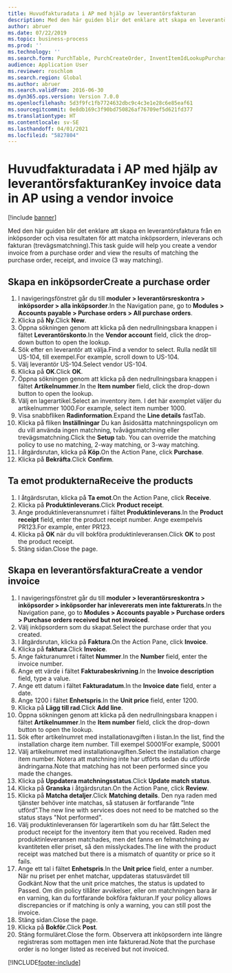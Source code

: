 ```yaml
---
title: Huvudfakturadata i AP med hjälp av leverantörsfakturan
description: Med den här guiden blir det enklare att skapa en leverantörsfaktura från en inköpsorder och visa resultaten för att matcha inköpsordern, inleverans och fakturan (trevägsmatchning).
author: abruer
ms.date: 07/22/2019
ms.topic: business-process
ms.prod: ''
ms.technology: ''
ms.search.form: PurchTable, PurchCreateOrder, InventItemIdLookupPurchase, PurchEditLines, VendEditInvoice, InventItemIdLookupSimple, VendInvoiceMatchingDetails
audience: Application User
ms.reviewer: roschlom
ms.search.region: Global
ms.author: abruer
ms.search.validFrom: 2016-06-30
ms.dyn365.ops.version: Version 7.0.0
ms.openlocfilehash: 5d3f9fc1fb7724632dbc9c4c3e1e28c6e85eaf61
ms.sourcegitcommit: 0e8db169c3f90bd750826af76709ef5d621fd377
ms.translationtype: HT
ms.contentlocale: sv-SE
ms.lasthandoff: 04/01/2021
ms.locfileid: "5827804"
---
```

# <a name="key-invoice-data-in-ap-using-a-vendor-invoice"></a><span data-ttu-id="46985-103">Huvudfakturadata i AP med hjälp av leverantörsfakturan</span><span class="sxs-lookup"><span data-stu-id="46985-103">Key invoice data in AP using a vendor invoice</span></span>

[!include [banner](../../includes/banner.md)]

<span data-ttu-id="46985-104">Med den här guiden blir det enklare att skapa en leverantörsfaktura från en inköpsorder och visa resultaten för att matcha inköpsordern, inleverans och fakturan (trevägsmatchning).</span><span class="sxs-lookup"><span data-stu-id="46985-104">This task guide will help you create a vendor invoice from a purchase order and view the results of matching the purchase order, receipt, and invoice (3 way matching).</span></span>


## <a name="create-a-purchase-order"></a><span data-ttu-id="46985-105">Skapa en inköpsorder</span><span class="sxs-lookup"><span data-stu-id="46985-105">Create a purchase order</span></span>
1. <span data-ttu-id="46985-106">I navigeringsfönstret går du till **moduler > leverantörsreskontra > inköpsorder > alla inköpsorder**.</span><span class="sxs-lookup"><span data-stu-id="46985-106">In the Navigation pane, go to **Modules > Accounts payable > Purchase orders > All purchase orders**.</span></span>
2. <span data-ttu-id="46985-107">Klicka på **Ny**.</span><span class="sxs-lookup"><span data-stu-id="46985-107">Click **New**.</span></span>
3. <span data-ttu-id="46985-108">Öppna sökningen genom att klicka på den nedrullningsbara knappen i fältet **Leverantörskonto**.</span><span class="sxs-lookup"><span data-stu-id="46985-108">In the **Vendor account** field, click the drop-down button to open the lookup.</span></span>
4. <span data-ttu-id="46985-109">Sök efter en leverantör att välja.</span><span class="sxs-lookup"><span data-stu-id="46985-109">Find a vendor to select.</span></span> <span data-ttu-id="46985-110">Rulla nedåt till US-104, till exempel.</span><span class="sxs-lookup"><span data-stu-id="46985-110">For example, scroll down to US-104.</span></span>
5. <span data-ttu-id="46985-111">Välj leverantör US-104.</span><span class="sxs-lookup"><span data-stu-id="46985-111">Select vendor US-104.</span></span>
6. <span data-ttu-id="46985-112">Klicka på **OK**.</span><span class="sxs-lookup"><span data-stu-id="46985-112">Click **OK**.</span></span>
7. <span data-ttu-id="46985-113">Öppna sökningen genom att klicka på den nedrullningsbara knappen i fältet **Artikelnummer**.</span><span class="sxs-lookup"><span data-stu-id="46985-113">In the **Item number** field, click the drop-down button to open the lookup.</span></span>
8. <span data-ttu-id="46985-114">Välj en lagerartikel.</span><span class="sxs-lookup"><span data-stu-id="46985-114">Select an inventory item.</span></span> <span data-ttu-id="46985-115">I det här exemplet väljer du artikelnummer 1000.</span><span class="sxs-lookup"><span data-stu-id="46985-115">For example, select item number 1000.</span></span>
9. <span data-ttu-id="46985-116">Visa snabbfliken **Radinformation**.</span><span class="sxs-lookup"><span data-stu-id="46985-116">Expand the **Line details** fastTab.</span></span>
10. <span data-ttu-id="46985-117">Klicka på fliken **Inställningar** Du kan åsidosätta matchningspolicyn om du vill använda ingen matchning, tvåvägsmatchning eller trevägsmatchning.</span><span class="sxs-lookup"><span data-stu-id="46985-117">Click the **Setup** tab. You can override the matching policy to use no matching, 2-way matching, or 3-way matching.</span></span>  
11. <span data-ttu-id="46985-118">I åtgärdsrutan, klicka på **Köp**.</span><span class="sxs-lookup"><span data-stu-id="46985-118">On the Action Pane, click **Purchase**.</span></span>
12. <span data-ttu-id="46985-119">Klicka på **Bekräfta**.</span><span class="sxs-lookup"><span data-stu-id="46985-119">Click **Confirm**.</span></span>

## <a name="receive-the-products"></a><span data-ttu-id="46985-120">Ta emot produkterna</span><span class="sxs-lookup"><span data-stu-id="46985-120">Receive the products</span></span>
1. <span data-ttu-id="46985-121">I åtgärdsrutan, klicka på **Ta emot**.</span><span class="sxs-lookup"><span data-stu-id="46985-121">On the Action Pane, click **Receive**.</span></span>
2. <span data-ttu-id="46985-122">Klicka på **Produktinleverans**.</span><span class="sxs-lookup"><span data-stu-id="46985-122">Click **Product receipt**.</span></span>
3. <span data-ttu-id="46985-123">Ange produktinleveransnumret i fältet **Produktinleverans**.</span><span class="sxs-lookup"><span data-stu-id="46985-123">In the **Product receipt** field, enter the product receipt number.</span></span> <span data-ttu-id="46985-124">Ange exempelvis PR123.</span><span class="sxs-lookup"><span data-stu-id="46985-124">For example, enter PR123.</span></span>
4. <span data-ttu-id="46985-125">Klicka på **OK** när du vill bokföra produktinleveransen.</span><span class="sxs-lookup"><span data-stu-id="46985-125">Click **OK** to post the product receipt.</span></span>
5. <span data-ttu-id="46985-126">Stäng sidan.</span><span class="sxs-lookup"><span data-stu-id="46985-126">Close the page.</span></span>

## <a name="create-a-vendor-invoice"></a><span data-ttu-id="46985-127">Skapa en leverantörsfaktura</span><span class="sxs-lookup"><span data-stu-id="46985-127">Create a vendor invoice</span></span>
1. <span data-ttu-id="46985-128">I navigeringsfönstret går du till **moduler > leverantörsreskontra > inköpsorder > inköpsorder har inlevererats men inte fakturerats**.</span><span class="sxs-lookup"><span data-stu-id="46985-128">In the Navigation pane, go to **Modules > Accounts payable > Purchase orders > Purchase orders received but not invoiced**.</span></span>
2. <span data-ttu-id="46985-129">Välj inköpsordern som du skapat.</span><span class="sxs-lookup"><span data-stu-id="46985-129">Select the purchase order that you created.</span></span>
3. <span data-ttu-id="46985-130">I åtgärdsrutan, klicka på **Faktura**.</span><span class="sxs-lookup"><span data-stu-id="46985-130">On the Action Pane, click **Invoice**.</span></span>
4. <span data-ttu-id="46985-131">Klicka på **faktura**.</span><span class="sxs-lookup"><span data-stu-id="46985-131">Click **Invoice**.</span></span>
5. <span data-ttu-id="46985-132">Ange fakturanumret i fältet **Nummer**.</span><span class="sxs-lookup"><span data-stu-id="46985-132">In the **Number** field, enter the invoice number.</span></span>
6. <span data-ttu-id="46985-133">Ange ett värde i fältet **Fakturabeskrivning**.</span><span class="sxs-lookup"><span data-stu-id="46985-133">In the **Invoice description** field, type a value.</span></span>
7. <span data-ttu-id="46985-134">Ange ett datum i fältet **Fakturadatum**.</span><span class="sxs-lookup"><span data-stu-id="46985-134">In the **Invoice date** field, enter a date.</span></span>
8. <span data-ttu-id="46985-135">Ange 1200 i fältet **Enhetspris**.</span><span class="sxs-lookup"><span data-stu-id="46985-135">In the **Unit price** field, enter 1200.</span></span>
9. <span data-ttu-id="46985-136">Klicka på **Lägg till rad**.</span><span class="sxs-lookup"><span data-stu-id="46985-136">Click **Add line**.</span></span>
10. <span data-ttu-id="46985-137">Öppna sökningen genom att klicka på den nedrullningsbara knappen i fältet **Artikelnummer**.</span><span class="sxs-lookup"><span data-stu-id="46985-137">In the **Item number** field, click the drop-down button to open the lookup.</span></span>
11. <span data-ttu-id="46985-138">Sök efter artikelnumret med installationavgiften i listan.</span><span class="sxs-lookup"><span data-stu-id="46985-138">In the list, find the installation charge item number.</span></span> <span data-ttu-id="46985-139">Till exempel S0001</span><span class="sxs-lookup"><span data-stu-id="46985-139">For example, S0001</span></span>
12. <span data-ttu-id="46985-140">Välj artikelnumret med installationavgiften.</span><span class="sxs-lookup"><span data-stu-id="46985-140">Select the installation charge item number.</span></span> <span data-ttu-id="46985-141">Notera att matchning inte har utförts sedan du utförde ändringarna.</span><span class="sxs-lookup"><span data-stu-id="46985-141">Note that matching has not been performed since you made the changes.</span></span>  
13. <span data-ttu-id="46985-142">Klicka på **Uppdatera matchningsstatus**.</span><span class="sxs-lookup"><span data-stu-id="46985-142">Click **Update match status**.</span></span>
14. <span data-ttu-id="46985-143">Klicka på **Granska** i åtgärdsrutan.</span><span class="sxs-lookup"><span data-stu-id="46985-143">On the Action Pane, click **Review**.</span></span>
15. <span data-ttu-id="46985-144">Klicka på **Matcha detaljer**.</span><span class="sxs-lookup"><span data-stu-id="46985-144">Click **Matching details**.</span></span> <span data-ttu-id="46985-145">Den nya raden med tjänster behöver inte matchas, så statusen är fortfarande ”Inte utförd”.</span><span class="sxs-lookup"><span data-stu-id="46985-145">The new line with services does not need to be matched so the status stays "Not performed".</span></span>  
16. <span data-ttu-id="46985-146">Välj produktinleveransen för lagerartikeln som du har fått.</span><span class="sxs-lookup"><span data-stu-id="46985-146">Select the product receipt for the inventory item that you received.</span></span> <span data-ttu-id="46985-147">Raden med produktinleveransen matchades, men det fanns en felmatchning av kvantiteten eller priset, så den misslyckades.</span><span class="sxs-lookup"><span data-stu-id="46985-147">The line with the product receipt was matched but there is a mismatch of quantity or price so it fails.</span></span>  
17. <span data-ttu-id="46985-148">Ange ett tal i fältet **Enhetspris**.</span><span class="sxs-lookup"><span data-stu-id="46985-148">In the **Unit price** field, enter a number.</span></span> <span data-ttu-id="46985-149">När nu priset per enhet matchar, uppdateras statusvärdet till Godkänt.</span><span class="sxs-lookup"><span data-stu-id="46985-149">Now that the unit price matches, the status is updated to Passed.</span></span> <span data-ttu-id="46985-150">Om din policy tillåter avvikelser, eller om matchningen bara är en varning, kan du fortfarande bokföra fakturan.</span><span class="sxs-lookup"><span data-stu-id="46985-150">If your policy allows discrepancies or if matching is only a warning, you can still post the invoice.</span></span>  
18. <span data-ttu-id="46985-151">Stäng sidan.</span><span class="sxs-lookup"><span data-stu-id="46985-151">Close the page.</span></span>
19. <span data-ttu-id="46985-152">Klicka på **Bokför**.</span><span class="sxs-lookup"><span data-stu-id="46985-152">Click **Post**.</span></span>
20. <span data-ttu-id="46985-153">Stäng formuläret.</span><span class="sxs-lookup"><span data-stu-id="46985-153">Close the form.</span></span> <span data-ttu-id="46985-154">Observera att inköpsordern inte längre registreras som mottagen men inte fakturerad.</span><span class="sxs-lookup"><span data-stu-id="46985-154">Note that the purchase order is no longer listed as received but not invoiced.</span></span>  



[!INCLUDE[footer-include](../../../includes/footer-banner.md)]